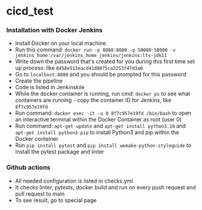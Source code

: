 # cicd_test

### Installation with Docker Jenkins
* Install Docker on your local machine.
* Run this command: `docker run -p 8080:8080 -p 50000:50000 -v jenkins_home:/var/jenkins_home jenkins/jenkins:lts-jdk11`
* Write down the password that's created for you during this first time set up process: like `8458e513eacd41d8875ca3253f47d3a0`
* Go to `localhost:8080` and you should be prompted for this password 
* Create the pipeline 
* Code is listed in Jenkinskile
* While the docker container is running, run cmd: `docker ps` to see what containers are running - copy the container ID for Jenkins, like `8f7c957e19fd`
* Run command: `docker exec -it -u 0 8f7c957e19fd /bin/bash` to open an interactive terminal within the Docker Container as root (user 0) 
* Run command: `apt-get update` and `apt-get install python3.10` and `apt-get install python3-pip` to install Python3 and pip within the Docker container 
* Run `pip install pytest` and `pip install wemake-python-styleguide` to install the pytest package and linter


### Github actions
* All needed configuration is listed in checks.yml
* It checks linter, pytests, docker build and run on every push request and pull request to main
* To see result, go to special page